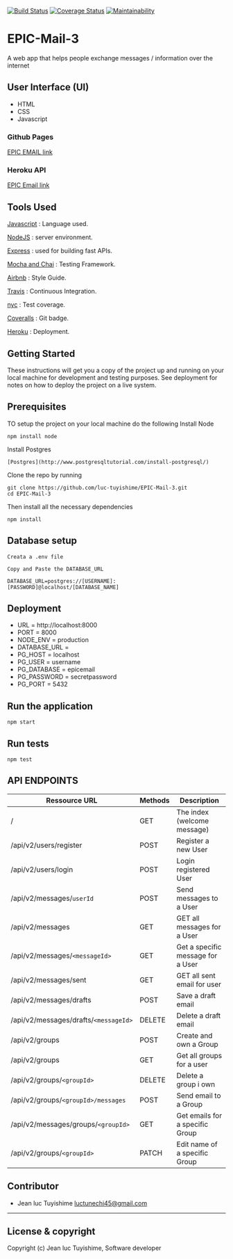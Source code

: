 [![Build Status](https://travis-ci.org/luc-tuyishime/EPIC-Mail-3.svg?branch=develop)](https://travis-ci.org/luc-tuyishime/EPIC-Mail-3)
[![Coverage Status](https://coveralls.io/repos/github/luc-tuyishime/EPIC-Mail-3/badge.svg?branch=develop)](https://coveralls.io/github/luc-tuyishime/EPIC-Mail-3?branch=develop) [![Maintainability](https://api.codeclimate.com/v1/badges/7b898310e8a3aac9455e/maintainability)](https://codeclimate.com/github/luc-tuyishime/EPIC-Mail-3/maintainability)


# EPIC-Mail-3

A web app that helps people exchange messages / information over the internet

## User Interface (UI)
* HTML
* CSS
* Javascript

### Github Pages
[EPIC EMAIL link](https://luc-tuyishime.github.io/EPIC-Email/ui/)

### Heroku API
[EPIC Email link](https://epicmail3.herokuapp.com/)

## Tools Used

[Javascript](https://javascript.info/) : Language used.

[NodeJS](https://nodejs.org/en/) : server environment.

[Express](http://expressjs.com/) : used for building fast APIs.

[Mocha and Chai](https://www.youtube.com/watch?v=MLTRHc5dk6s) : Testing Framework.

[Airbnb](https://github.com/airbnb/javascript) : Style Guide.

[Travis](https://travis-ci.org/) : Continuous Integration.

[nyc](https://github.com/istanbuljs/nyc) : Test coverage.

[Coveralls](https://coveralls.io/) : Git badge.

[Heroku](https://www.heroku.com/) : Deployment.


## Getting Started
These instructions will get you a copy of the project up and running on your local machine for development and testing purposes. See deployment for notes on how to deploy the project on a live system.

## Prerequisites
TO setup the project on your local machine do the following
Install Node
```
npm install node
```
Install Postgres
```
[Postgres](http://www.postgresqltutorial.com/install-postgresql/)
```

Clone the repo by running

```
git clone https://github.com/luc-tuyishime/EPIC-Mail-3.git
cd EPIC-Mail-3
```

Then install all the necessary dependencies

```
npm install
```

## Database setup

```
Creata a .env file

Copy and Paste the DATABASE_URL

DATABASE_URL=postgres://[USERNAME]:[PASSWORD]@localhost/[DATABASE_NAME]
```

## Deployment

* URL = http://localhost:8000
* PORT = 8000
* NODE_ENV = production
* DATABASE_URL =
* PG_HOST = localhost
* PG_USER = username
* PG_DATABASE = epicemail
* PG_PASSWORD = secretpassword
* PG_PORT = 5432


## Run the application

```
npm start

```

## Run tests

```
npm test
```

## API ENDPOINTS

| Ressource URL | Methods  | Description  |
| ------- | --- | --- |
| / | GET | The index (welcome message) |
| /api/v2/users/register | POST | Register a new User |
| /api/v2/users/login | POST | Login registered User |
| /api/v2/messages/`userId` | POST | Send messages to a User |
| /api/v2/messages | GET | GET all messages for a User |
| /api/v2/messages/`<messageId>` | GET | Get a specific message for a User |
| /api/v2/messages/sent | GET | GET all sent email for user |
| /api/v2/messages/drafts | POST | Save a draft email |
| /api/v2/messages/drafts/`<messageId>` | DELETE | Delete a draft email |
| /api/v2/groups | POST | Create and own a Group |
| /api/v2/groups | GET | Get all groups for a user |
| /api/v2/groups/`<groupId>` | DELETE | Delete a group i own |
| /api/v2/groups/`<groupId>/messages` | POST | Send email to a Group |
| /api/v2/messages/groups/`<groupId>` | GET | Get emails for a specific Group |
| /api/v2/groups/`<groupId>` | PATCH | Edit name of a specific Group |


## Contributor
- Jean luc Tuyishime <luctunechi45@gmail.com>

---

## License & copyright
Copyright (c) Jean luc Tuyishime, Software developer
